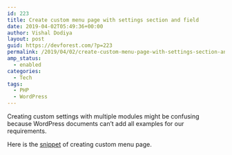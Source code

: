 ```yaml
---
id: 223
title: Create custom menu page with settings section and field
date: 2019-04-02T05:49:36+00:00
author: Vishal Dodiya
layout: post
guid: https://devforest.com/?p=223
permalink: /2019/04/02/create-custom-menu-page-with-settings-section-and-field/
amp_status:
  - enabled
categories:
  - Tech
tags:
  - PHP
  - WordPress
---
```

Creating custom settings with multiple modules might be confusing because WordPress documents can&#8217;t add all examples for our requirements.

Here is the [snippet](https://gist.github.com/vishaldodiya/b1fc3381c02d2e693cdbb2ad8c7f682b) of creating custom menu page.

<script src="https://gist.github.com/vishaldodiya/b1fc3381c02d2e693cdbb2ad8c7f682b.js"></script>